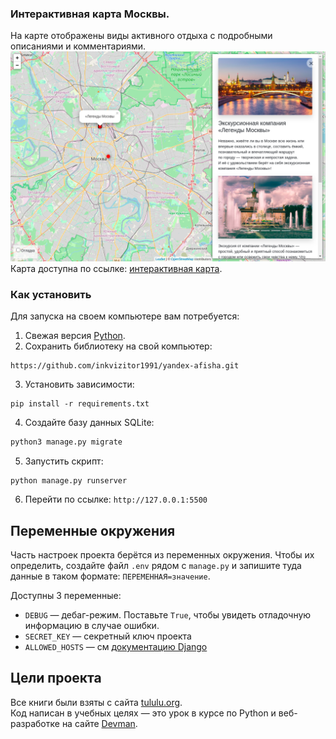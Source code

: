 ### Интерактивная карта Москвы.
На карте отображены виды активного отдыха с подробными описаниями и комментариями.
![alt text](img.png)
Карта доступна по ссылке: [интерактивная карта](http://gosha1.pythonanywhere.com/).
### Как установить

Для запуска на своем компьютере вам потребуется:

1. Свежая версия [Python](https://www.python.org).
2. Сохранить библиотеку на свой компьютер:
```
https://github.com/inkvizitor1991/yandex-afisha.git
``` 
3. Установить зависимости:
```
pip install -r requirements.txt
``` 
4. Создайте базу данных SQLite:

```sh
python3 manage.py migrate
```
5. Запустить скрипт:
```
python manage.py runserver
``` 
6. Перейти по ссылке:
`http://127.0.0.1:5500`

## Переменные окружения

Часть настроек проекта берётся из переменных окружения. Чтобы их определить, создайте файл `.env` рядом с `manage.py` и запишите туда данные в таком формате: `ПЕРЕМЕННАЯ=значение`.

Доступны 3 переменные:
- `DEBUG` — дебаг-режим. Поставьте `True`, чтобы увидеть отладочную информацию в случае ошибки.
- `SECRET_KEY` — секретный ключ проекта
- `ALLOWED_HOSTS` — см [документацию Django](https://docs.djangoproject.com/en/3.1/ref/settings/#allowed-hosts)  

## Цели проекта
Все книги были взяты с сайта [tululu.org](https://tululu.org).\
Код написан в учебных целях — это урок в курсе по Python и веб-разработке на сайте [Devman](https://dvmn.org).





